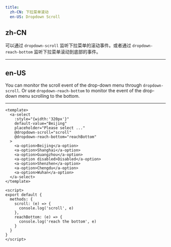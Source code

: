 ```yaml
title:
  zh-CN: 下拉菜单滚动
  en-US: Dropdown Scroll
```

## zh-CN

可以通过 `dropdown-scroll` 监听下拉菜单的滚动事件。或者通过 `dropdown-reach-bottom` 监听下拉菜单滚动到底部的事件。

---

## en-US

You can monitor the scroll event of the drop-down menu through `dropdown-scroll`. Or use `dropdown-reach-bottom` to monitor the event of the drop-down menu scrolling to the bottom.

---

```vue
<template>
  <a-select
    :style="{width:'320px'}"
    default-value="Beijing"
    placeholder="Please select ..."
    @dropdown-scroll="scroll"
    @dropdown-reach-bottom="reachBottom"
  >
    <a-option>Beijing</a-option>
    <a-option>Shanghai</a-option>
    <a-option>Guangzhou</a-option>
    <a-option disabled>Disabled</a-option>
    <a-option>Shenzhen</a-option>
    <a-option>Chengdu</a-option>
    <a-option>Wuhan</a-option>
  </a-select>
</template>

<script>
export default {
  methods: {
    scroll: (e) => {
      console.log('scroll', e)
    },
    reachBottom: (e) => {
      console.log('reach the bottom', e)
    }
  }
}
</script>
```
